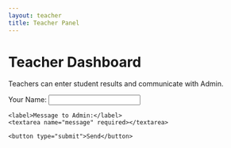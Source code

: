 ```yaml
---
layout: teacher
title: Teacher Panel
---
```


# **Teacher Dashboard**
Teachers can enter student results and communicate with Admin.

<form action="https://formspree.io/f/mwpvdgeo" method="POST">
    <label>Your Name:</label>
    <input type="text" name="name" required>
    
    <label>Message to Admin:</label>
    <textarea name="message" required></textarea>

    <button type="submit">Send</button>
</form>